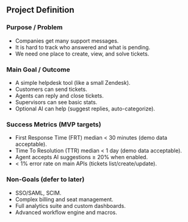 ## Project Definition

### Purpose / Problem
- Companies get many support messages.
- It is hard to track who answered and what is pending.
- We need one place to create, view, and solve tickets.

### Main Goal / Outcome
- A simple helpdesk tool (like a small Zendesk).
- Customers can send tickets.
- Agents can reply and close tickets.
- Supervisors can see basic stats.
- Optional AI can help (suggest replies, auto-categorize).

### Success Metrics (MVP targets)
- First Response Time (FRT) median < 30 minutes (demo data acceptable).
- Time To Resolution (TTR) median < 1 day (demo data acceptable).
- Agent accepts AI suggestions ≥ 20% when enabled.
- < 1% error rate on main APIs (tickets list/create/update).

### Non-Goals (defer to later)
- SSO/SAML, SCIM.
- Complex billing and seat management.
- Full analytics suite and custom dashboards.
- Advanced workflow engine and macros.


